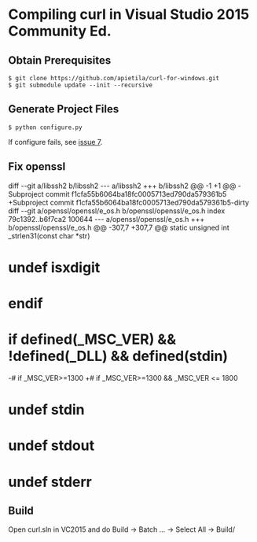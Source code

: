 # Compiling curl in Visual Studio 2015 Community Ed.

## Obtain Prerequisites 
	
    $ git clone https://github.com/apietila/curl-for-windows.git
    $ git submodule update --init --recursive	

## Generate Project Files

 	$ python configure.py

If configure fails, see [issue 7](https://github.com/peters/curl-for-windows/issues/7]).

## Fix openssl

diff --git a/libssh2 b/libssh2
--- a/libssh2
+++ b/libssh2
@@ -1 +1 @@
-Subproject commit f1cfa55b6064ba18fc0005713ed790da579361b5
+Subproject commit f1cfa55b6064ba18fc0005713ed790da579361b5-dirty
diff --git a/openssl/openssl/e_os.h b/openssl/openssl/e_os.h
index 79c1392..b6f7ca2 100644
--- a/openssl/openssl/e_os.h
+++ b/openssl/openssl/e_os.h
@@ -307,7 +307,7 @@ static unsigned int _strlen31(const char *str)
 #      undef isxdigit
 #    endif
 #    if defined(_MSC_VER) && !defined(_DLL) && defined(stdin)
-#      if _MSC_VER>=1300
+#      if _MSC_VER>=1300 && _MSC_VER <= 1800
 #        undef stdin
 #        undef stdout
 #        undef stderr

## Build

Open  curl.sln in VC2015 and do Build -> Batch ... -> Select All -> Build/